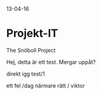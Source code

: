 13-04-16
# Projekt-IT
The Snöboll Project

Hej, detta är ett test.
Mergar uppåt?

direkt igg
test/1
 
 
 ett fel /dag
 närmare rätt / viktor
